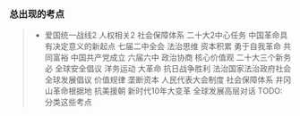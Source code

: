 ### 总出现的考点
> - 爱国统一战线2 人权相关2 社会保障体系 二十大2中心任务 中国革命具有决定意义的新起点 七届二中全会 法治思维 资本积累 勇于自我革命 共同富裕 中国共产党成立 六届六中 政治协商 核心价值观 二十大三个新务必 全球安全倡议 洋务运动 大革命 抗日战争胜利 法治国家法治政府社会 全球发展倡议 价值规律 垄断资本 人民代表大会制度 社会保障体系 井冈山革命根据地 抗美援朝 新时代10年大变革 全球发展高层对话
TODO: 分类这些考点
